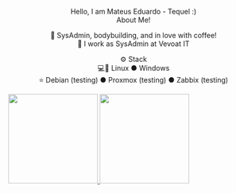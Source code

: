 <p align="center">Hello, I am Mateus Eduardo - Tequel :)
<br>About Me!<br>

<p align="center">🙋 SysAdmin, bodybuilding, and in love with coffee!
<br>💼 I work as SysAdmin at Vevoat IT

<p align="center">⚙️ Stack
<br>💻🐧 Linux ● Windows
<br>⭐ Debian (testing) ● Proxmox (testing) ● Zabbix (testing)

  <div>
<a href="https://github.com/mmateuseduardo/">
<img height="180em" src="https://github-readme-stats.vercel.app/api/top-langs/?mmateuseduardo&layout=compact&langs_count=7&theme=dracula"/>
<img height="180em" src="https://github-readme-stats.vercel.app/api?mmateuseduardo/&show_icons=true&theme=dracula&include_all_commits=true&count_private=true"/>
</div>
